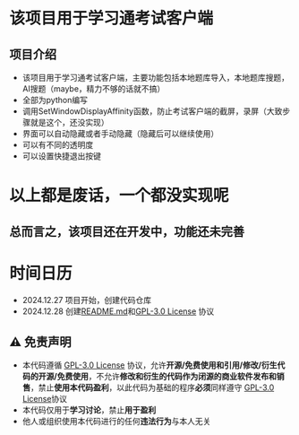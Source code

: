 # 该项目用于学习通考试客户端

## 项目介绍
- 该项目用于学习通考试客户端，主要功能包括本地题库导入，本地题库搜题，AI搜题（maybe，精力不够的话就不搞）
- 全部为python编写
- 调用SetWindowDisplayAffinity函数，防止考试客户端的截屏，录屏（大致步骤就是这个，还没实现）
- 界面可以自动隐藏或者手动隐藏（隐藏后可以继续使用）
- 可以有不同的透明度
- 可以设置快捷退出按键
# 以上都是废话，一个都没实现呢
## 总而言之，该项目还在开发中，功能还未完善
# 时间日历
 - 2024.12.27 项目开始，创建代码仓库
 - 2024.12.28 创建[README.md](https://github.com/SJYssr/CX_EXAM_python/blob/main/README.md)和[GPL-3.0 License](https://github.com/SJYssr/CX_EXAM_python/blob/main/LICENSE) 协议


## :warning: 免责声明
- 本代码遵循 [GPL-3.0 License](https://github.com/SJYssr/CX_EXAM_python/blob/main/LICENSE) 协议，允许**开源/免费使用和引用/修改/衍生代码的开源/免费使用**，不允许**修改和衍生的代码作为闭源的商业软件发布和销售**，禁止**使用本代码盈利**，以此代码为基础的程序**必须**同样遵守 [GPL-3.0 License](https://github.com/SJYssr/CX_EXAM_python/blob/main/LICENSE)协议
- 本代码仅用于**学习讨论**，禁止**用于盈利**
- 他人或组织使用本代码进行的任何**违法行为**与本人无关